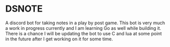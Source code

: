 # DSNOTE
A discord bot for taking notes in a play by post game. This bot is very much a work in progress currently and I am learning Go as well while building it. There is a chance I will be updating the bot to use C and lua at some point in the future after I get working on it for some time.

